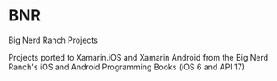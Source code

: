 BNR
===

Big Nerd Ranch Projects

Projects ported to Xamarin.iOS and Xamarin Android from the Big Nerd Ranch's iOS  and Android Programming Books (iOS 6 and API 17)
